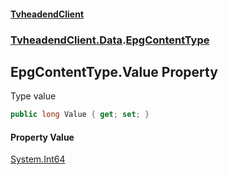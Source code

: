 #### [TvheadendClient](./index.md 'index')
### [TvheadendClient.Data](./TvheadendClient-Data.md 'TvheadendClient.Data').[EpgContentType](./TvheadendClient-Data-EpgContentType.md 'TvheadendClient.Data.EpgContentType')
## EpgContentType.Value Property
Type value  
```csharp
public long Value { get; set; }
```
#### Property Value
[System.Int64](https://docs.microsoft.com/en-us/dotnet/api/System.Int64 'System.Int64')  
